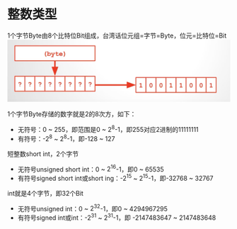 # 整数类型

1个字节Byte由8个比特位Bit组成，台湾话位元组=字节=Byte，位元=比特位=Bit
![字节和比特位关系](pics//pic-1.jpg)


1个字节Byte存储的数字就是2的8次方，如下：
- 无符号：0 ~ 255，即范围是0 ~ $2^{8}$-1，即255对应2进制的11111111
- 有符号：-$2^{8}$ ~ $2^{8}$-1，即-128 ~ 127

短整数short int，2个字节
- 无符号unsigned short int：0 ~ $2^{16}$-1，即0 ~ 65535
- 有符号signed short int或short ing：-$2^{15}$ ~ $2^{15}$-1，即-32768 ~ 32767

int就是4个字节，即32个Bit
- 无符号unsigned int：0 ~ $2^{32}$-1，即0 ~ 4294967295
- 有符号signed int或int：-$2^{31}$ ~ $2^{31}$-1，即 -2147483647 ~ 2147483648


